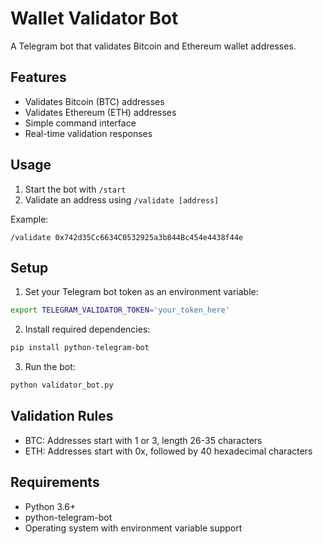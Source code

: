 # Wallet Validator Bot

A Telegram bot that validates Bitcoin and Ethereum wallet addresses.

## Features

- Validates Bitcoin (BTC) addresses
- Validates Ethereum (ETH) addresses
- Simple command interface
- Real-time validation responses

## Usage

1. Start the bot with `/start`
2. Validate an address using `/validate [address]`

Example:
```
/validate 0x742d35Cc6634C0532925a3b844Bc454e4438f44e
```

## Setup

1. Set your Telegram bot token as an environment variable:
```bash
export TELEGRAM_VALIDATOR_TOKEN='your_token_here'
```

2. Install required dependencies:
```bash
pip install python-telegram-bot
```

3. Run the bot:
```bash
python validator_bot.py
```

## Validation Rules

- BTC: Addresses start with 1 or 3, length 26-35 characters
- ETH: Addresses start with 0x, followed by 40 hexadecimal characters

## Requirements

- Python 3.6+
- python-telegram-bot
- Operating system with environment variable support
